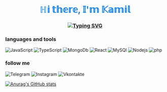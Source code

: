 
<h1 style='color: #0078E4E9' align="center">ℍ𝕚 𝕥𝕙𝕖𝕣𝕖, 𝕀'𝕞 𝕂𝕒𝕞𝕚𝕝</h1>
<h3 align="center"><a href="https://git.io/typing-svg"><img src="https://readme-typing-svg.herokuapp.com?font=Fira+Code&pause=1000&color=476CF7EE&width=435&lines=%F0%9D%94%BD%F0%9D%95%A6%F0%9D%95%9D%F0%9D%95%9D%F0%9D%95%A4%F0%9D%95%A5%F0%9D%95%92%F0%9D%95%94%F0%9D%95%9C+%F0%9D%95%95%F0%9D%95%96%F0%9D%95%A7%F0%9D%95%96%F0%9D%95%9D%F0%9D%95%A0%F0%9D%95%A1%F0%9D%95%96%F0%9D%95%A3+%F0%9D%95%92%F0%9D%95%9F%F0%9D%95%95+%F0%9D%95%A4%F0%9D%95%A5%F0%9D%95%A6%F0%9D%95%95%F0%9D%95%96%F0%9D%95%9F%F0%9D%95%A5" alt="Typing SVG" /></a></h3>

### languages and tools
![JavaScript](https://img.shields.io/badge/-JavaScript-000000?style=for-the-badge&logo=JavaScript&logoColor=eefe02)
![TypeScript](https://img.shields.io/badge/-TypeScript-000000?style=for-the-badge&logo=TypeScript&logoColor=2800ff)
![MongoDb](https://img.shields.io/badge/-MongoDb-000000?style=for-the-badge&logo=MongoDb&logoColor=32CD32)
![React](https://img.shields.io/badge/-React-000000?style=for-the-badge&logo=React&logoColor=1E90FF)
![MySQl](https://img.shields.io/badge/-MySQl-000000?style=for-the-badge&logo=MySQl&logoColor=0000FF)
![Nodejs](https://img.shields.io/badge/-Nodejs-000000?style=for-the-badge&logo=Nodejs&logoColor=fed800)
![php](https://img.shields.io/badge/-php-000000?style=for-the-badge&logo=php&logoColor=1E90FF)


### follow me

![Telegram](https://img.shields.io/badge/-Telegram-000000?style=for-the-badge&logo=Telegram&logoColor=27A0D9)
![Instagram](https://img.shields.io/badge/-Instagram-000000?style=for-the-badge&logo=Instagram&logoColor=B4068B)
![Vkontakte](https://img.shields.io/badge/-Vkontakte-000000?style=for-the-badge&logo=Vk&logoColor=4F7DB3)


[![Anurag's GitHub stats](https://github-readme-stats.vercel.app/api?username=anuraghazra&show_icons=true&theme=tokyonight)](https://github.com/anuraghazra/github-readme-stats)
